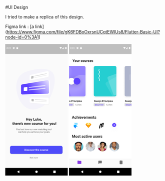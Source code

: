 #UI Design

I tried to make a replica of this design.

Figma link : [a link] (https://www.figma.com/file/gK6FDBoOxrsnUCqtEWlUs8/Flutter-Basic-UI?node-id=0%3A1)

<img src="Screenshot_1.png" alt="Screenshot" width="200"/>
<img src="Screenshot_2.png" alt="Screenshot" width="200"/>
